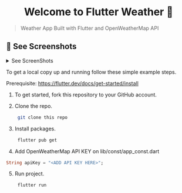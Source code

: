 <h1 align="center">Welcome to Flutter Weather 👋</h1>

> Weather App Built with Flutter and OpenWeatherMap API

## 🚀 See Screenshots

<details>
<summary>See ScreenShots</summary>
<img src="https://raw.githubusercontent.com/iamudesharma/flutter-weather/main/screenshot/Screenshot%202023-08-23%20at%2010.21.02%20AM.png" alt="" width=300></img>
<img src="https://raw.githubusercontent.com/iamudesharma/flutter-weather/main/screenshot/Screenshot%202023-08-23%20at%2010.21.35%20AM.png" alt="" width=300></img>
<img src="https://raw.githubusercontent.com/iamudesharma/flutter-weather/main/screenshot/Screenshot%202023-08-23%20at%2010.21.52%20AM.png" alt="" width=300></img>
</details>

To get a local copy up and running follow these simple example steps.

Prerequisite: https://flutter.dev/docs/get-started/install

1. To get started, fork this repository to your GitHub account.

2. Clone the repo.
   ```sh
    git clone this repo
   ```
3. Install packages.
   ```sh
    flutter pub get
   ```
4. Add OpenWeatherMap API KEY on lib/const/app_const.dart

```dart
String apiKey = "<ADD API KEY HERE>";
```

5. Run project.
   ```sh
    flutter run
   ```
